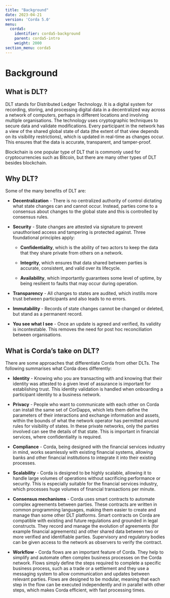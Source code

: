 ```yaml
---
title: "Background"
date: 2023-04-21
version: 'Corda 5.0'
menu:
  corda5:
    identifier: corda5-background
    parent: corda5-intro
    weight: 2000
section_menu: corda5
---
```

# Background
## What is DLT?
DLT stands for Distributed Ledger Technology. It is a digital system for recording, storing, and processing digital data in a decentralized way across a network of computers, perhaps in different locations and involving multiple organisations. 
The technology uses cryptographic techniques to secure data and validate modifications. Every participant in the network has a view of the shared global state of data (the extent of that view depends on its visibility restrictions), which is updated in real-time as changes occur. 
This ensures that the data is accurate, transparent, and tamper-proof.

Blockchain is one popular type of DLT that is commonly used for cryptocurrencies such as Bitcoin, but there are many other types of DLT besides blockchain. 


## Why DLT?
Some of the many benefits of DLT are:
* **Decentralization** - There is no centralized authority of control dictating what state changes can and cannot occur. Instead, parties come to a consensus about changes to the global state and this is controlled by consensus rules.

* **Security** - State changes are attested via signature to prevent unauthorised access and tampering is protected against. Three foundational principles apply:

  * **Confidentiality**, which is the ability of two actors to keep the data that they share private from others on a network.

  * **Integrity**, which ensures that data shared between parties is accurate, consistent, and valid over its lifecycle.

  * **Availability**, which importantly guarantees some level of uptime, by being resilient to faults that may occur during operation.

* **Transparency** - All changes to states are audited, which instills more trust between participants and also leads to no errors.

* **Immutability** - Records of state changes cannot be changed or deleted, but stand as a permanent record.

* **You see what I see** - Once an update is agreed and verified, its validity is incontestable. This removes the need for post hoc reconciliation between organisations.


## What is Corda’s take on DLT?
There are some approaches that differentiate Corda from other DLTs. The following summarises what Corda does differently:

* **Identity** - Knowing who you are transacting with and knowing that their identity was attested to a given level of assurance is important for establishing trust. This identity validation is handled when onboarding a participant identity to a business network.

* **Privacy** - People who want to communicate with each other on Corda can install the same set of CorDapps, which lets them define the parameters of their interactions and exchange information and assets, within the bounds of what the network operator has permitted around rules for visibility of states. In these private networks, only the parties involved can see the details of that state. This is important in financial services, where confidentiality is required.

* **Compliance** - Corda, being designed with the financial services industry in mind, works seamlessly with existing financial systems, allowing banks and other financial institutions to integrate it into their existing processes.

* **Scalability** - Corda is designed to be highly scalable, allowing it to handle large volumes of operations without sacrificing performance or security. This is especially suitable for the financial services industry, which processes huge volumes of financial transactions per minute.

* **Consensus mechanisms** - Corda uses smart contracts to automate complex agreements between parties. These contracts are written in common programming languages, making them easier to create and manage than some other DLT platforms. Smart contracts on Corda are compatible with existing and future regulations and grounded in legal constructs. They record and manage the evolution of agreements (for example financial agreements) and other shared data between two or more verified and identifiable parties. Supervisory and regulatory bodies can be given access to the network as observers to verify the contract.

* **Workflow** - Corda flows are an important feature of Corda. They help to simplify and automate often complex business processes on the Corda network. Flows simply define the steps required to complete a specific business process, such as a trade or a settlement and they use a messaging system to allow communication and updates between relevant parties. Flows are designed to be modular, meaning that each step in the flow can be executed independently and in parallel with other steps, which makes Corda efficient, with fast processing times.
